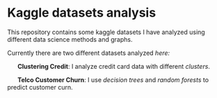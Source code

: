 # Kaggle datasets analysis

This repository contains some kaggle datasets I have analyzed using different data science methods and graphs.

Currently there are two different datasets analyzed _here:_

&nbsp;&nbsp;&nbsp;&nbsp;&nbsp;&nbsp;**Clustering Credit**: I analyze credit card data with different _clusters_.  

 &nbsp;&nbsp;&nbsp;&nbsp;&nbsp;&nbsp;**Telco Customer Churn**: I use _decision trees_ and _random forests_ to predict customer curn.
